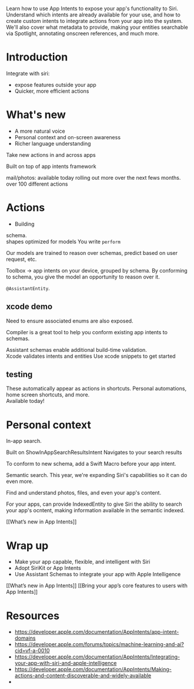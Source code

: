 Learn how to use App Intents to expose your app's functionality to Siri. Understand which intents are already available for your use, and how to create custom intents to integrate actions from your app into the system. We'll also cover what metadata to provide, making your entities searchable via Spotlight, annotating onscreen references, and much more.

# Introduction

Integrate with siri:
* expose features outside your app
* Quicker, more efficient actions



# What's new
* A more natural voice
* Personal context and on-screen awareness
* Richer language understanding

Take new actions in and across apps

Built on top of app intents framework

mail/photos: available today
rolling out more over the next fews months.
over 100 different actions



# Actions
* Building

schema.  
shapes optimized for models
You write `perform`

Our models are trained to reason over schemas, predict based on user request, etc.

Toolbox -> app intents on your device, grouped by schema.  By conforming to schema, you give the model an opportunity to reason over it.

`@AssistantEntity`.

## xcode demo

Need to ensure associated enums are also exposed.

Compiler is a great tool to help you conform existing app intents to schemas.

Assistant schemas enable additional build-time validation.  
Xcode validates intents and entities
Use xcode snippets to get started

## testing

These automatically appear as actions in shortcuts.
Personal automations, home screen shortcuts, and more.  
Available today!


# Personal context

In-app search.

Built on ShowInAppSearchResultsIntent
Navigates to your search results

To conform to new schema, add a Swift Macro before your app intent.

Semantic search.  This year, we're expanding Siri's capabilities so it can do even more.

Find and understand photos, files, and even your app's content.

For your apps, can provide IndexedEntity to give Siri the ability to search your app's ocntent, making information available in the semantic indexed.

[[What’s new in App Intents]]
# Wrap up

* Make your app capable, flexible, and intelligent with Siri
* Adopt SiriKit or App Intents
* Use Assistant Schemas to integrate your app with Apple Intelligence

[[What’s new in App Intents]]
[[Bring your app’s core features to users with App Intents]]



# Resources
* https://developer.apple.com/documentation/AppIntents/app-intent-domains
* https://developer.apple.com/forums/topics/machine-learning-and-ai?cid=vf-a-0010
* https://developer.apple.com/documentation/AppIntents/Integrating-your-app-with-siri-and-apple-intelligence
* https://developer.apple.com/documentation/AppIntents/Making-actions-and-content-discoverable-and-widely-available
* 
